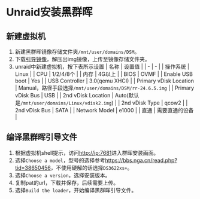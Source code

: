 # Unraid安装黑群晖

## 新建虚拟机

1. 新建黑群晖镜像存储文件夹`/mnt/user/domains/DSM`。
1. 下载[引导镜像](https://github.com/RROrg/rr/releases)，解压出img镜像，上传至镜像存储文件夹。
1. unraid中新建虚拟机，按下表所示设置
    | 名称 | 设置值 |
    | - | - |
    | 操作系统 | Linux |
    | CPU | 1/2/4/8个 |
    | 内存 | 4G以上 |
    | BIOS | OVMF |
    | Enable USB boot | Yes |
    | USB Controller | 3.0(qemu XHCI) |
    | Primary vDisk Location | Manual，路径手段选择`/mnt/user/domains/DSM/rr-24.6.5.img` |
    | Primary vDisk Bus | USB |
    | 2nd vDisk Location | Auto(默认是`/mnt/user/domains/Linux/vdisk2.img`) |
    | 2nd vDisk Type | qcow2 |
    | 2nd vDisk Bus | SATA |
    | Network Model | e1000 |
    | 直通 | 需要直通的设备 |

## 编译黑群晖引导文件

1. 根据虚拟机shell提示，访问<http://ip:7681>进入群晖安装画面。
1. 选择`Choose a model`，型号的选择参考<https://bbs.nga.cn/read.php?tid=38650456>，不使用硬解的话选择`DS3622xs+`。
1. 选择`Choose a version`，选择安装版本。
1. 复制pat的url，下载并保存，后续需要上传。
1. 选择`Build the loader`，开始编译黑群晖引导文件。
